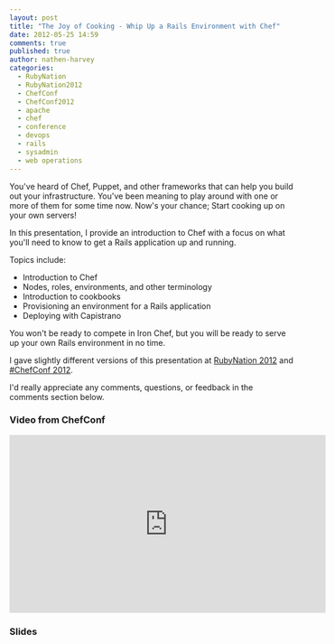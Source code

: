 ```yaml
---
layout: post
title: "The Joy of Cooking - Whip Up a Rails Environment with Chef"
date: 2012-05-25 14:59
comments: true
published: true
author: nathen-harvey
categories: 
  - RubyNation
  - RubyNation2012
  - ChefConf
  - ChefConf2012
  - apache
  - chef
  - conference
  - devops
  - rails
  - sysadmin
  - web operations
---
```

You've heard of Chef, Puppet, and other frameworks that can help you build out your infrastructure. You've been meaning to play around with one or more of them for some time now. Now's your chance; Start cooking up on your own servers! 

In this presentation, I provide an introduction to Chef with a focus on what you'll need to know to get a Rails application up and running. 

Topics include:
  * Introduction to Chef
  * Nodes, roles, environments, and other terminology 
  * Introduction to cookbooks 
  * Provisioning an environment for a Rails application 
  * Deploying with Capistrano 
  
You won't be ready to compete in Iron Chef, but you will be ready to serve up your own Rails environment in no time.

I gave slightly different versions of this presentation at [RubyNation 2012](http://www.rubynation.org/) and [#ChefConf 2012](http://chefconf.opscode.com).

I'd really appreciate any comments, questions, or feedback in the comments section below.

### Video from ChefConf

<iframe width="560" height="315" src="http://www.youtube.com/embed/X1mmzERRkeI" frameborder="0" allowfullscreen></iframe>

### Slides

<script async class="speakerdeck-embed" data-id="4fb421272cf6f5001f00ba85" data-ratio="1.2945638432364097" src="//speakerdeck.com/assets/embed.js"></script>
